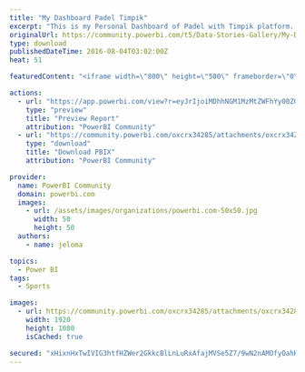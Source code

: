 ```yaml
---
title: "My Dashboard Padel Timpik"
excerpt: "This is my Personal Dashboard of Padel with Timpik platform. My first objetive is winner at 50% of matchs, and with players with a level more high."
originalUrl: https://community.powerbi.com/t5/Data-Stories-Gallery/My-Dashboard-Padel-Timpik/m-p/55629
type: download
publishedDateTime: 2016-08-04T03:02:00Z
heat: 51

featuredContent: "<iframe width=\"800\" height=\"500\" frameborder=\"0\" src=\"https://app.powerbi.com/view?r=eyJrIjoiMDhhNGM1MzMtZWFhYy00ZGViLWFiY2ItYWEzZGYzN2M5NjYzIiwidCI6IjQ5MmY4MjJjLTEyMjktNGMyYi04OWE3LTY1YjI2NDZhMzhjZCIsImMiOjh9\"></iframe>"

actions:
  - url: "https://app.powerbi.com/view?r=eyJrIjoiMDhhNGM1MzMtZWFhYy00ZGViLWFiY2ItYWEzZGYzN2M5NjYzIiwidCI6IjQ5MmY4MjJjLTEyMjktNGMyYi04OWE3LTY1YjI2NDZhMzhjZCIsImMiOjh9"
    type: "preview"
    title: "Preview Report"
    attribution: "PowerBI Community"
  - url: "https://community.powerbi.com/oxcrx34285/attachments/oxcrx34285/DataStoriesGallery/195/2/EstadisticasTimpik.pbix"
    type: "download"
    title: "Download PBIX"
    attribution: "PowerBI Community"

provider:
  name: PowerBI Community
  domain: powerbi.com
  images:
    - url: /assets/images/organizations/powerbi.com-50x50.jpg
      width: 50
      height: 50
  authors:
    - name: jeloma

topics:
  - Power BI
tags:
  - Sports

images:
  - url: https://community.powerbi.com/oxcrx34285/attachments/oxcrx34285/DataStoriesGallery/195/1/MyDashboardPadelTimpik.png
    width: 1920
    height: 1080
    isCached: true

secured: "xHixnHxTwIVIG3htfHZWer2GkkcBlLnLuRxAfajMVSe5Z7/9wN2nAMOfyOahKT3UT3FDDWSOtV0F9hHHDuzaJmrhvPruqW5hh9v3RLg5yzuRauoGY0sU/fCMfXnaZ1w4V/2LR+pbK6pZnQYjD1aT24AC1MDfM0HrFueh4rdOgt7pRWpQOFm9gKa8pyUzvGX0zNi/VakrmB4G2GFNBz04HWKMInRAbYtjVx2engvjZR4vus04NNMczHNAZeWi09GpNmbjsOYHO5z9wOI3PIGkbPYYj3+APvX2GTzxKGAAShGwn4LN5m8LTx9g9GnuGZvwd7E/oMrGH699jtR6pHF7199FmEXsPSelmYoro2gcfd45m3KzV9TL9CevKSoiK4ov4tYD1i4rd52DfCwN24B3aSaK+8Wx4j0xoTorKrLPWqM=;sIcI2vafJ0IKS7mjqDRXaQ=="
---
```


